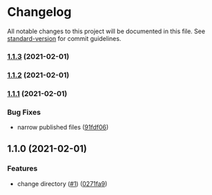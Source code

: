 # Changelog

All notable changes to this project will be documented in this file. See [standard-version](https://github.com/conventional-changelog/standard-version) for commit guidelines.

### [1.1.3](https://github.com/msg-labs/cli-projects/compare/v1.1.2...v1.1.3) (2021-02-01)

### [1.1.2](https://github.com/msg-labs/cli-projects/compare/v1.1.1...v1.1.2) (2021-02-01)

### [1.1.1](https://github.com/msg-labs/cli-projects/compare/v1.1.0...v1.1.1) (2021-02-01)


### Bug Fixes

* narrow published files ([91fdf06](https://github.com/msg-labs/cli-projects/commit/91fdf06e17f35b027ef5a6ec4b4e0d75ec7922e8))

## 1.1.0 (2021-02-01)


### Features

* change directory ([#1](https://github.com/msg-labs/cli-projects/issues/1)) ([0271fa9](https://github.com/msg-labs/cli-projects/commit/0271fa9744ff64dce84a986fbf323a93d3b56aa7))

